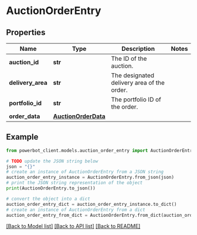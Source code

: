 # AuctionOrderEntry


## Properties

Name | Type | Description | Notes
------------ | ------------- | ------------- | -------------
**auction_id** | **str** | The ID of the auction. | 
**delivery_area** | **str** | The designated delivery area of the order. | 
**portfolio_id** | **str** | The portfolio ID of the order. | 
**order_data** | [**AuctionOrderData**](AuctionOrderData.md) |  | 

## Example

```python
from powerbot_client.models.auction_order_entry import AuctionOrderEntry

# TODO update the JSON string below
json = "{}"
# create an instance of AuctionOrderEntry from a JSON string
auction_order_entry_instance = AuctionOrderEntry.from_json(json)
# print the JSON string representation of the object
print(AuctionOrderEntry.to_json())

# convert the object into a dict
auction_order_entry_dict = auction_order_entry_instance.to_dict()
# create an instance of AuctionOrderEntry from a dict
auction_order_entry_from_dict = AuctionOrderEntry.from_dict(auction_order_entry_dict)
```
[[Back to Model list]](../README.md#documentation-for-models) [[Back to API list]](../README.md#documentation-for-api-endpoints) [[Back to README]](../README.md)


